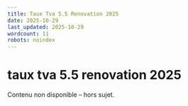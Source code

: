 ```yaml
---
title: Taux Tva 5.5 Renovation 2025
date: 2025-10-29
last_updated: 2025-10-29
wordcount: 11
robots: noindex
---
```


# taux tva 5.5 renovation 2025

Contenu non disponible – hors sujet.